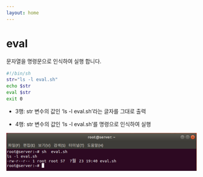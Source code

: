 ```yaml
---
layout: home
---
```


# eval
문자열을 명령문으로 인식하여 실행 합니다.

```bash
#!/bin/sh
str="ls -l eval.sh"
echo $str
eval $str
exit 0
``` 

* 3행: str 변수의 값인 ‘ls -l eval.sh’라는 글자를 그대로 출력

* 4행: str 변수의 값인 ‘ls -l eval.sh’를 명령으로 인식하여 실행

![image-20230322195213837](./img/image-20230322195213837.png)
